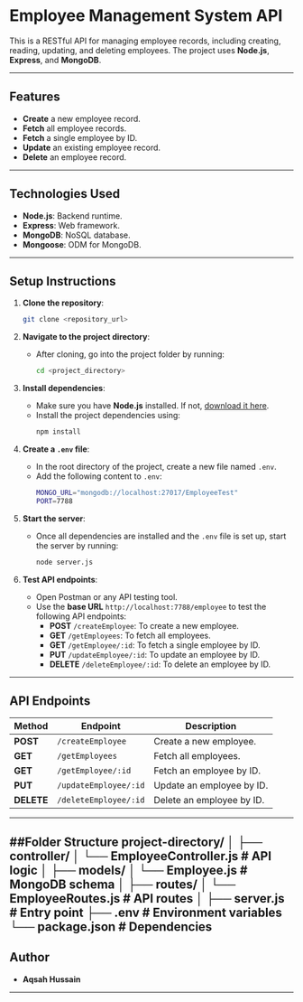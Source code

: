 # **Employee Management System API**

This is a RESTful API for managing employee records, including creating, reading, updating, and deleting employees. The project uses **Node.js**, **Express**, and **MongoDB**.

---

## **Features**
- **Create** a new employee record.
- **Fetch** all employee records.
- **Fetch** a single employee by ID.
- **Update** an existing employee record.
- **Delete** an employee record.

---

## **Technologies Used**
- **Node.js**: Backend runtime.
- **Express**: Web framework.
- **MongoDB**: NoSQL database.
- **Mongoose**: ODM for MongoDB.

---

## **Setup Instructions**

1. **Clone the repository**:
   ```bash
   git clone <repository_url>
2. **Navigate to the project directory**:
   - After cloning, go into the project folder by running:
     ```bash
     cd <project_directory>
     ```

3. **Install dependencies**:
   - Make sure you have **Node.js** installed. If not, [download it here](https://nodejs.org/).
   - Install the project dependencies using:
     ```bash
     npm install
     ```

4. **Create a `.env` file**:
   - In the root directory of the project, create a new file named `.env`.
   - Add the following content to `.env`:
     ```bash
     MONGO_URL="mongodb://localhost:27017/EmployeeTest"
     PORT=7788
     ```

5. **Start the server**:
   - Once all dependencies are installed and the `.env` file is set up, start the server by running:
     ```bash
     node server.js
     ```

6. **Test API endpoints**:
   - Open Postman or any API testing tool.
   - Use the **base URL** `http://localhost:7788/employee` to test the following API endpoints:
     - **POST** `/createEmployee`: To create a new employee.
     - **GET** `/getEmployees`: To fetch all employees.
     - **GET** `/getEmployee/:id`: To fetch a single employee by ID.
     - **PUT** `/updateEmployee/:id`: To update an employee by ID.
     - **DELETE** `/deleteEmployee/:id`: To delete an employee by ID.

---
## **API Endpoints**

| Method  | Endpoint                   | Description               |
|---------|----------------------------|---------------------------|
| **POST**| `/createEmployee`          | Create a new employee.    |
| **GET** | `/getEmployees`            | Fetch all employees.      |
| **GET** | `/getEmployee/:id`         | Fetch an employee by ID.  |
| **PUT** | `/updateEmployee/:id`      | Update an employee by ID. |
| **DELETE** | `/deleteEmployee/:id`    | Delete an employee by ID. |

---
##**Folder Structure**
project-directory/
│
├── controller/
│   └── EmployeeController.js  # API logic
│
├── models/
│   └── Employee.js            # MongoDB schema
│
├── routes/
│   └── EmployeeRoutes.js      # API routes
│
├── server.js                  # Entry point
├── .env                       # Environment variables
└── package.json               # Dependencies
---

## **Author**

- **Aqsah Hussain**

---